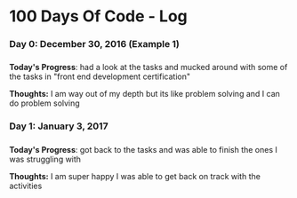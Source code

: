 # 100 Days Of Code - Log

### Day 0: December 30, 2016 (Example 1)
##### 

**Today's Progress**: had a look at the tasks and mucked around with some of the tasks in "front end development certification"

**Thoughts:** I am way out of my depth but its like problem solving and I can do problem solving

### Day 1: January 3, 2017 
##### 
**Today's Progress**: got back to the tasks and was able to finish the ones I was struggling with

**Thoughts:** I am super happy I was able to get back on track with the activities
